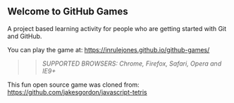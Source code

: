 ## Welcome to GitHub Games

A project based learning activity for people who are getting started with Git and GitHub.

You can play the game at: https://inrulejones.github.io/github-games/

>> _*SUPPORTED BROWSERS*: Chrome, Firefox, Safari, Opera and IE9+_

This fun open source game was cloned from: https://github.com/jakesgordon/javascript-tetris
